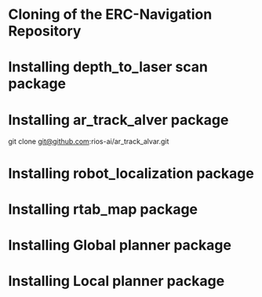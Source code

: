 # Cloning of the ERC-Navigation Repository

# Installing depth_to_laser scan package 

# Installing ar_track_alver package 

git clone git@github.com:rios-ai/ar_track_alvar.git

# Installing robot_localization package

# Installing rtab_map package 

# Installing Global planner package 

# Installing Local planner package

